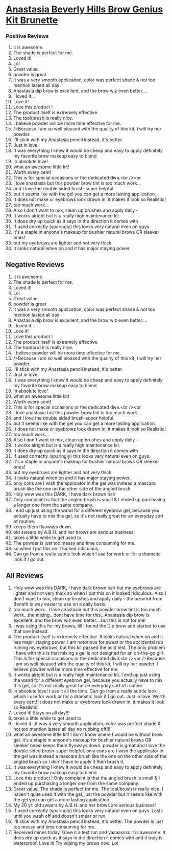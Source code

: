# [Anastasia Beverly Hills Brow Genius Kit Brunette](https://products.checkmycream.com/products/Anastasia-Beverly-Hills-Brow-Genius-Kit-Brunette.html)

### Positive Reviews

<ol>
      <li>it is awesome.</li>
      <li>The shade is perfect for me.</li>
      <li>Loved it!</li>
      <li>Lol</li>
      <li>Great value.</li>
      <li>powder is great</li>
      <li>it was a very smooth application, color was perfect shade &amp; not too mention lasted all day</li>
      <li>Anastasia dip brow is excellent, and the brow wiz even better....</li>
      <li>I loved it...</li>
      <li>Love  it!</li>
      <li>Love this product !</li>
      <li>The product itself is extremely effective.</li>
      <li>The tool/brush is really nice.</li>
      <li>I believe powder will be more time effective for me.</li>
      <li>/&gt;Because I am so well pleased with the quality of this kit, I will try her powder.</li>
      <li>I&#x27;ll stick with my Anastasia pencil instead, it&#x27;s better.</li>
      <li>Just in love.</li>
      <li>It was everything I knew it would be cheap and easy to apply definitely my favorite brow makeup easy to blend</li>
      <li>In absolute love!</li>
      <li>what an awesome little kit!</li>
      <li>Worth every cent!</li>
      <li>This is for special occasions or the dedicated diva.&lt;br /&gt;&lt;br</li>
      <li>I love anastasia but this powder brow tint is too much work...</li>
      <li>and I love the double sided brush-super helpful.</li>
      <li>but it seems like with the gel you can get a more lasting application.</li>
      <li>It does not make ur eyebrows look drawn in, it makes it look so Realistic!</li>
      <li>too much work...</li>
      <li>Also I don&#x27;t want to mix, clean up brushes and apply daily -</li>
      <li>It works alright but is a really high maintenance kit.</li>
      <li>It does dry up quick as it says in the direction it comes with</li>
      <li>If used correctly (sparingly) this looks very natural even on guys.  </li>
      <li>it&#x27;s a staple in anyone&#x27;s makeup for bushier natural brows OR sleeker ones!</li>
      <li>but my eyebrows are lighter and not very thick</li>
      <li>It looks natural when on and it has major staying power.</li>
</ol>


<h2>Negative Reviews</h2>
<ol>
<li> it is awesome.</li>
<li> The shade is perfect for me.</li>
<li> Loved it!</li>
<li> Lol</li>
<li> Great value.</li>
<li> powder is great</li>
<li> it was a very smooth application, color was perfect shade &amp; not too mention lasted all day</li>
<li> Anastasia dip brow is excellent, and the brow wiz even better....</li>
<li> I loved it...</li>
<li> Love  it!</li>
<li> Love this product !</li>
<li> The product itself is extremely effective.</li>
<li> The tool/brush is really nice.</li>
<li> I believe powder will be more time effective for me.</li>
<li> /&gt;Because I am so well pleased with the quality of this kit, I will try her powder.</li>
<li> I&#x27;ll stick with my Anastasia pencil instead, it&#x27;s better.</li>
<li> Just in love.</li>
<li> It was everything I knew it would be cheap and easy to apply definitely my favorite brow makeup easy to blend</li>
<li> In absolute love!</li>
<li> what an awesome little kit!</li>
<li> Worth every cent!</li>
<li> This is for special occasions or the dedicated diva.&lt;br /&gt;&lt;br</li>
<li> I love anastasia but this powder brow tint is too much work...</li>
<li> and I love the double sided brush-super helpful.</li>
<li> but it seems like with the gel you can get a more lasting application.</li>
<li> It does not make ur eyebrows look drawn in, it makes it look so Realistic!</li>
<li> too much work...</li>
<li> Also I don&#x27;t want to mix, clean up brushes and apply daily -</li>
<li> It works alright but is a really high maintenance kit.</li>
<li> It does dry up quick as it says in the direction it comes with</li>
<li> If used correctly (sparingly) this looks very natural even on guys.  </li>
<li> it&#x27;s a staple in anyone&#x27;s makeup for bushier natural brows OR sleeker ones!</li>
<li> but my eyebrows are lighter and not very thick</li>
<li> It looks natural when on and it has major staying power.</li>
<li> only cons are I wish the applicator in the gel was instead a mascara brush like the one on the other side of the angled brush</li>
<li> Holy wow was this DARK, I have dark brown hair</li>
<li> Only complaint is that the angled brush is small &amp; I ended up purchasing a longer one from the same company.</li>
<li> I end up just using the wand for a different eyebrow gel, because you actually have to mix this gel, so it&#x27;s not really great for an everyday sort of routine.</li>
<li> keeps them flyaways down.</li>
<li> old swears by A.B.H. and her brows are serious business!</li>
<li> takes a little while to get used to</li>
<li> The powder is just too messy and time consuming for me.</li>
<li> so when I put this on it looked ridiculous.</li>
<li> Can go from a really subtle look which I use for work or for a dramatic look if I go out.</li>
</ol>

<h2>All Reviews</h2>

<ol>
    <li> Holy wow was this DARK, I have dark brown hair but my eyebrows are lighter and not very thick so when I put this on it looked ridiculous. Also I don&#x27;t want to mix, clean up brushes and apply daily - the brow kit from Benefit is way easier to use on a daily basis.</li>
    <li> too much work...I love anastasia but this powder brow tint is too much work...the mixing...dont have time for this...Anastasia dip brow is excellent, and the brow wiz even better....but this is not for me!</li>
    <li> I was using this for my brows, till I found the Dip brow and started to use that one instead.</li>
    <li> The product itself is extremely effective. It looks natural when on and it has major staying power. I am notorious for sweat or the accidental rub ruining my eyebrows, but this kit passed the acid test. The only problem I have with this is that mixing a gel is not designed for an on-the-go girl. This is for special occasions or the dedicated diva.&lt;br /&gt;&lt;br /&gt;Because I am so well pleased with the quality of this kit, I will try her powder. I believe powder will be more time effective for me.</li>
    <li> It works alright but is a really high maintenance kit. I end up just using the wand for a different eyebrow gel, because you actually have to mix this gel, so it&#x27;s not really great for an everyday sort of routine.</li>
    <li> In absolute love! I use it all the time. Can go from a really subtle look which I use for work or for a dramatic look if I go out. Just in love. Worth every cent! It does not make ur eyebrows look drawn in, it makes it look so Realistic!</li>
    <li> Loved it! Stays on all day!!!</li>
    <li> takes a little while to get used to</li>
    <li> I loved it...it was a very smooth application, color was perfect shade &amp; not too mention lasted all day no rubbing off!!!!</li>
    <li> what an awesome little kit! I don&#x27;t know where I would be without brow gel. it&#x27;s a staple in anyone&#x27;s makeup for bushier natural brows OR sleeker ones! keeps them flyaways down. powder is great and I love the double sided brush-super helpful. only cons are I wish the applicator in the gel was instead a mascara brush like the one on the other side of the angled brush so I don&#x27;t have to apply it then brush it.</li>
    <li> It was everything I knew it would be cheap and easy to apply definitely my favorite brow makeup easy to blend</li>
    <li> Love this product ! Only complaint is that the angled brush is small &amp; I ended up purchasing a longer one from the same company.</li>
    <li> Great value. The shade is perfect for me. The tool/brush is really nice. I haven&#x27;t quite used it with the gel, just the powder but it seems like with the gel you can get a more lasting application.</li>
    <li> My 20 yr. old swears by A.B.H. and her brows are serious business!</li>
    <li> If used correctly (sparingly) this looks very natural even on guys.  Lasts until you wash off and doesn&#x27;t smear or run.</li>
    <li> I&#x27;ll stick with my Anastasia pencil instead, it&#x27;s better. The powder is just too messy and time consuming for me.</li>
    <li> Received mines today. Gave it a test run  and yaaaassss  it is awesome. It does dry up quick as it says in the direction it comes with and it truly is waterproof. Love  it! Try wiping my brows now. Lol</li>
</ol>




